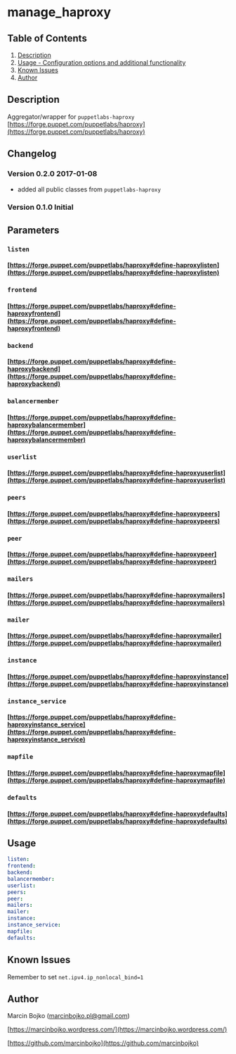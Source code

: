 # manage_haproxy

## Table of Contents

1. [Description](#description)
1. [Usage - Configuration options and additional functionality](#usage)
1. [Known Issues](#known-issues)
1. [Author](#author)

## Description

Aggregator/wrapper for `puppetlabs-haproxy` [https://forge.puppet.com/puppetlabs/haproxy](https://forge.puppet.com/puppetlabs/haproxy)

## Changelog

### Version 0.2.0 2017-01-08

* added all public classes from `puppetlabs-haproxy`

### Version 0.1.0 Initial

## Parameters

### `listen`

#### [https://forge.puppet.com/puppetlabs/haproxy#define-haproxylisten](https://forge.puppet.com/puppetlabs/haproxy#define-haproxylisten)

### `frontend`

#### [https://forge.puppet.com/puppetlabs/haproxy#define-haproxyfrontend](https://forge.puppet.com/puppetlabs/haproxy#define-haproxyfrontend)

### `backend`

#### [https://forge.puppet.com/puppetlabs/haproxy#define-haproxybackend](https://forge.puppet.com/puppetlabs/haproxy#define-haproxybackend)

### `balancermember`

#### [https://forge.puppet.com/puppetlabs/haproxy#define-haproxybalancermember](https://forge.puppet.com/puppetlabs/haproxy#define-haproxybalancermember)

### `userlist`

#### [https://forge.puppet.com/puppetlabs/haproxy#define-haproxyuserlist](https://forge.puppet.com/puppetlabs/haproxy#define-haproxyuserlist)

### `peers`

#### [https://forge.puppet.com/puppetlabs/haproxy#define-haproxypeers](https://forge.puppet.com/puppetlabs/haproxy#define-haproxypeers)

### `peer`

#### [https://forge.puppet.com/puppetlabs/haproxy#define-haproxypeer](https://forge.puppet.com/puppetlabs/haproxy#define-haproxypeer)

### `mailers`

#### [https://forge.puppet.com/puppetlabs/haproxy#define-haproxymailers](https://forge.puppet.com/puppetlabs/haproxy#define-haproxymailers)

### `mailer`

#### [https://forge.puppet.com/puppetlabs/haproxy#define-haproxymailer](https://forge.puppet.com/puppetlabs/haproxy#define-haproxymailer)

### `instance`

#### [https://forge.puppet.com/puppetlabs/haproxy#define-haproxyinstance](https://forge.puppet.com/puppetlabs/haproxy#define-haproxyinstance)

### `instance_service`

#### [https://forge.puppet.com/puppetlabs/haproxy#define-haproxyinstance_service](https://forge.puppet.com/puppetlabs/haproxy#define-haproxyinstance_service)

### `mapfile`

#### [https://forge.puppet.com/puppetlabs/haproxy#define-haproxymapfile](https://forge.puppet.com/puppetlabs/haproxy#define-haproxymapfile)

### `defaults`

#### [https://forge.puppet.com/puppetlabs/haproxy#define-haproxydefaults](https://forge.puppet.com/puppetlabs/haproxy#define-haproxydefaults)

## Usage

```yaml
listen:
frontend:
backend:
balancermember:
userlist:
peers:
peer:
mailers:
mailer:
instance:
instance_service:
mapfile:
defaults:
```

## Known Issues

Remember to set `net.ipv4.ip_nonlocal_bind=1`

## Author

Marcin Bojko (marcinbojko.pl@gmail.com)

[https://marcinbojko.wordpress.com/](https://marcinbojko.wordpress.com/)

[https://github.com/marcinbojko](https://github.com/marcinbojko)

